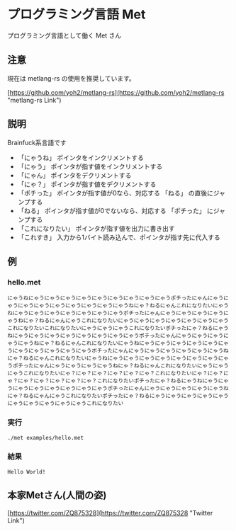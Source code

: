 # プログラミング言語 Met
プログラミング言語として働く Met さん

## 注意
現在は metlang-rs の使用を推奨しています。

[https://github.com/yoh2/metlang-rs](https://github.com/yoh2/metlang-rs "metlang-rs Link")

## 説明
Brainfuck系言語です

* 「にゃうね」 ポインタをインクリメントする
* 「にゃう」 ポインタが指す値をインクリメントする
* 「にゃん」 ポインタをデクリメントする
* 「にゃ？」 ポインタが指す値をデクリメントする
* 「ポチった」 ポインタが指す値が0なら、対応する 「ねる」 の直後にジャンプする
* 「ねる」 ポインタが指す値が0でないなら、対応する 「ポチった」 にジャンプする
* 「これになりたい」 ポインタが指す値を出力に書き出す
* 「これすき」 入力から1バイト読み込んで、ポインタが指す先に代入する

## 例

### hello.met
```
にゃうねにゃうにゃうにゃうにゃうにゃうにゃうにゃうにゃうにゃうポチったにゃんにゃうにゃうにゃうにゃうにゃうにゃうにゃうにゃうにゃうねにゃ？ねるにゃんこれになりたいにゃうねにゃうにゃうにゃうにゃうにゃうにゃうにゃうポチったにゃんにゃうにゃうにゃうにゃうにゃうねにゃ？ねるにゃんにゃうこれになりたいにゃうにゃうにゃうにゃうにゃうにゃうにゃうこれになりたいこれになりたいにゃうにゃうにゃうこれになりたいポチったにゃ？ねるにゃうねにゃうにゃうにゃうにゃうにゃうにゃうにゃうにゃうポチったにゃんにゃうにゃうにゃうにゃうにゃうねにゃ？ねるにゃんこれになりたいにゃうねにゃうにゃうにゃうにゃうにゃうにゃうにゃうにゃうにゃうにゃうにゃうポチったにゃんにゃうにゃうにゃうにゃうにゃうにゃうねにゃ？ねるにゃんこれになりたいにゃうねにゃうにゃうにゃうにゃうにゃうにゃうにゃうにゃうポチったにゃんにゃうにゃうにゃうにゃうねにゃ？ねるにゃんこれになりたいにゃうにゃうにゃうこれになりたいにゃ？にゃ？にゃ？にゃ？にゃ？にゃ？これになりたいにゃ？にゃ？にゃ？にゃ？にゃ？にゃ？にゃ？にゃ？これになりたいポチったにゃ？ねるにゃうねにゃうにゃうにゃうにゃうにゃうにゃうにゃうにゃうポチったにゃんにゃうにゃうにゃうにゃうにゃうねにゃ？ねるにゃんにゃうこれになりたいポチったにゃ？ねるにゃうにゃうにゃうにゃうにゃうにゃうにゃうにゃうにゃうにゃうこれになりたい
```

### 実行
```
./met examples/hello.met
```

### 結果
```
Hello World!
```

## 本家Metさん(人間の姿)
[https://twitter.com/ZQ875328](https://twitter.com/ZQ875328 "Twitter Link")
